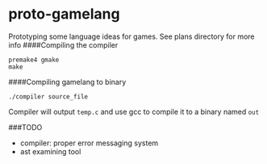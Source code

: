 proto-gamelang
==============

Prototyping some language ideas for games. See plans directory for more info
####Compiling the compiler

    premake4 gmake
    make
  
####Compiling gamelang to binary

    ./compiler source_file

Compiler will output `temp.c` and use gcc to compile it to a binary named `out`

###TODO
- compiler: proper error messaging system
- ast examining tool

